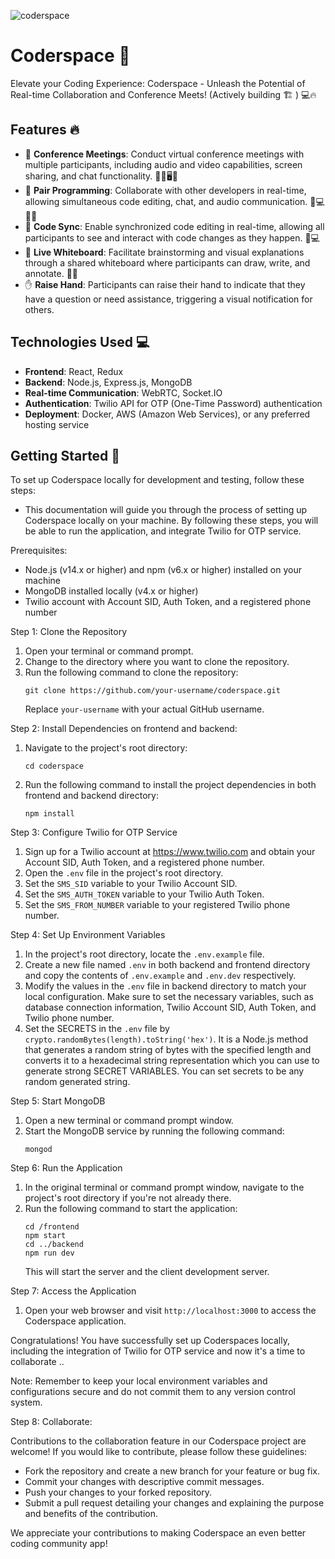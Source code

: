 ![coderspace](https://socialify.git.ci/mrExplorist/coderspace/image?description=1&descriptionEditable=Elevate%20your%20Coding%20Experience%3A%20Coderspace%20-%20Unleash%20the%20Potential%20of%20Real-time%20Collaboration%20and%20Conference%20Meets&font=Source%20Code%20Pro&forks=1&issues=1&language=1&name=1&owner=1&pattern=Plus&theme=Light)

# Coderspace 🚀

Elevate your Coding Experience: Coderspace - Unleash the Potential of Real-time Collaboration and Conference Meets! (Actively building 🏗 ) 💻🔥

## Features 🔥

- 💬 **Conference Meetings**: Conduct virtual conference meetings with multiple participants, including audio and video capabilities, screen sharing, and chat functionality. 🎤🎥🖥️💬
- 🤝 **Pair Programming**: Collaborate with other developers in real-time, allowing simultaneous code editing, chat, and audio communication. 👥💻💬🎤
- 🔄 **Code Sync**: Enable synchronized code editing in real-time, allowing all participants to see and interact with code changes as they happen. 🔄💻
- 📝 **Live Whiteboard**: Facilitate brainstorming and visual explanations through a shared whiteboard where participants can draw, write, and annotate. 📝🎨
- ✋ **Raise Hand**: Participants can raise their hand to indicate that they have a question or need assistance, triggering a visual notification for others.

## Technologies Used 💻

- **Frontend**: React, Redux
- **Backend**: Node.js, Express.js, MongoDB
- **Real-time Communication**: WebRTC, Socket.IO
- **Authentication**: Twilio API for OTP (One-Time Password) authentication
- **Deployment**: Docker, AWS (Amazon Web Services), or any preferred hosting service

## Getting Started 🚀

To set up Coderspace locally for development and testing, follow these steps:

- This documentation will guide you through the process of setting up Coderspace locally on your machine. By following these steps, you will be able to run the application, and integrate Twilio for OTP service.

Prerequisites:

- Node.js (v14.x or higher) and npm (v6.x or higher) installed on your machine
- MongoDB installed locally (v4.x or higher)
- Twilio account with Account SID, Auth Token, and a registered phone number

Step 1: Clone the Repository

1. Open your terminal or command prompt.
2. Change to the directory where you want to clone the repository.
3. Run the following command to clone the repository:
   ```
   git clone https://github.com/your-username/coderspace.git
   ```
   Replace `your-username` with your actual GitHub username.

Step 2: Install Dependencies on frontend and backend:

1. Navigate to the project's root directory:
   ```
   cd coderspace
   ```
2. Run the following command to install the project dependencies in both frontend and backend directory:
   ```
   npm install
   ```

Step 3: Configure Twilio for OTP Service

1. Sign up for a Twilio account at https://www.twilio.com and obtain your Account SID, Auth Token, and a registered phone number.
2. Open the `.env` file in the project's root directory.
3. Set the `SMS_SID` variable to your Twilio Account SID.
4. Set the `SMS_AUTH_TOKEN` variable to your Twilio Auth Token.
5. Set the `SMS_FROM_NUMBER` variable to your registered Twilio phone number.

Step 4: Set Up Environment Variables

1. In the project's root directory, locate the `.env.example` file.
2. Create a new file named `.env` in both backend and frontend directory and copy the contents of `.env.example` and `.env.dev` respectively.
3. Modify the values in the `.env` file in backend directory to match your local configuration. Make sure to set the necessary variables, such as database connection information, Twilio Account SID, Auth Token, and Twilio phone number.
4. Set the SECRETS in the `.env` file by `crypto.randomBytes(length).toString('hex')`. It is a Node.js method that generates a random string of bytes with the specified length and converts it to a hexadecimal string representation which you can use to generate strong SECRET VARIABLES. You can set secrets to be any random generated string.

Step 5: Start MongoDB

1. Open a new terminal or command prompt window.
2. Start the MongoDB service by running the following command:
   ```
   mongod
   ```

Step 6: Run the Application

1. In the original terminal or command prompt window, navigate to the project's root directory if you're not already there.
2. Run the following command to start the application:
   ```
   cd /frontend
   npm start
   cd ../backend
   npm run dev
   ```
   This will start the server and the client development server.

Step 7: Access the Application

1. Open your web browser and visit `http://localhost:3000` to access the Coderspace application.

Congratulations! You have successfully set up Coderspaces locally, including the integration of Twilio for OTP service and now it's a time to collaborate ..

Note: Remember to keep your local environment variables and configurations secure and do not commit them to any version control system.

Step 8: Collaborate:

Contributions to the collaboration feature in our Coderspace project are welcome! If you would like to contribute, please follow these guidelines:

- Fork the repository and create a new branch for your feature or bug fix.
- Commit your changes with descriptive commit messages.
- Push your changes to your forked repository.
- Submit a pull request detailing your changes and explaining the purpose and benefits of the contribution.

We appreciate your contributions to making Coderspace an even better coding community app!
